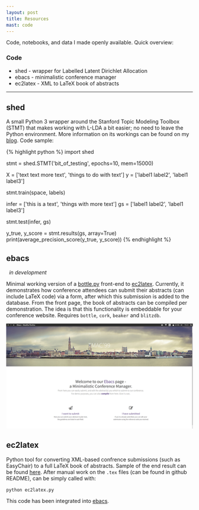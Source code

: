 ```yaml
---
layout: post
title: Resources
mast: code
---
```


Code, notebooks, and data I made openly available. Quick overview:

### Code
* shed - wrapper for Labelled Latent Dirichlet Allocation
* ebacs - minimalistic conference manager
* ec2latex - XML to LaTeX book of abstracts

----

## shed

<a href="http://github.com/cmry/shed"><i class="fa fa-github"></i></a>

A small Python 3 wrapper around the Stanford Topic Modeling Toolbox (STMT) that
makes working with L-LDA a bit easier; no need to leave the Python environment.
More information on its workings can be found on my [blog](https://cmry.github.io/2015/06/18/shed/).
Code sample:

{% highlight python %}
import shed

stmt = shed.STMT('bit_of_testing', epochs=10, mem=15000)

X = ['text text more text', 'things to do with text']
y = ['label1 label2', 'label1 label3']

stmt.train(space, labels)

infer = ['this is a text', 'things with more text']
gs = ['label1 label2', 'label1 label3']

stmt.test(infer, gs)

y_true, y_score = stmt.results(gs, array=True)
print(average_precision_score(y_true, y_score))
{% endhighlight %}

## ebacs

<a href="http://github.com/cmry/ebacs"><i class="fa fa-github"></i></a> &nbsp; *in development*

Minimal working version of a [bottle.py](http://http://www.bottlepy.org/)
front-end to [ec2latex](http://github.com/cmry/ec2latex). Currently, it demonstrates how
conference attendees can submit their abstracts (can include LaTeX code) via a form, after
which this submission is added to the database. From the front page, the book of abstracts
can be compiled per demonstration. The idea is that this functionality is
embeddable for your conference website. Requires `bottle`, `cork`, `beaker` and `blitzdb`.

![twitter](/assets/img/ebacs.png)

## ec2latex

<a href="http://github.com/cmry/ec2latex"><i class="fa fa-github"></i></a>

Python tool for converting XML-based confrence submissions (such as EasyChair)
to a full LaTeX book of abstracts. Sample of the end result can be found [here](http://www.clips.uantwerpen.be/~ben/sites/default/files/book_of_abstracts_final.pdf).
After manual work on the `.tex` files (can be found in github README),
can be simply called with:

    python ec2latex.py

This code has been integrated into [ebacs](https://www.github.com/cmry/ebacs).
